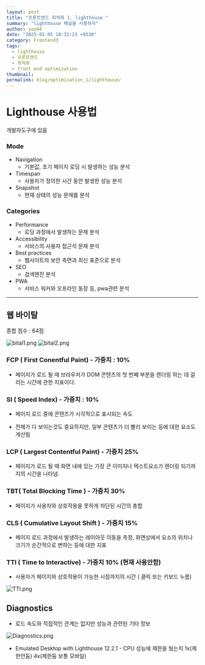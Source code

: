 ```yaml
---
layout: post
title: "프론트엔드 최적화 1. lighthouse "
summary: "lighthouse 패널을 사용하자"
author: yoo94
date: "2025-01-05 10:32:23 +0530"
category: Frontend3
tags:
  - lighthouse
  - 프론트엔드
  - 최적화
  - front end optimization
thumbnail:
permalink: blog/optimization_1/lighthouse/
---
```


# Lighthouse 사용법

개발자도구에 있음

### Mode

- Navigation
  - 기본값, 초기 페이지 로딩 시 발생하는 성능 분석
- Timespan
  - 사용자가 정의한 시간 동안 발생한 성능 분석
- Snapshot
  - 현재 상태의 성능 문제를 분석

### Categories

- Performance
  - 로딩 과정에서 발생하는 문제 분석
- Accessibility
  - 서비스의 사용자 접근석 문제 분석
- Best practices
  - 웹사이트의 보안 측면과 최신 표준으로 분석
- SEO
  - 검색엔진 분석
- PWA
  - 서비스 워커와 오프라인 동장 등, pwa관련 분석

---

## 웹 바이탈

종합 점수 : 64점

<img src="/blog/postImg/bital1.png" alt="bital1.png" style="max-width:100%;">

<img src="/blog/postImg/bital2.png" alt="bital2.png" style="max-width:100%;">

### FCP ( First Conentful Paint) - 가중치 : 10%

- 페이지가 로드 될 때 브라우저가 DOM 콘텐츠의 첫 번째 부분을 렌더링 하는 데 걸리는 시간에 관한 지표이다.

### SI ( Speed Index) - 가중치 : 10%

- 페이지 로드 중에 콘텐츠가 시각적으로 표시되는 속도

- 전체가 다 보이는것도 중요하지만, 일부 콘텐츠가 더 빨리 보이는 등에 대한 요소도 계산됨

### LCP ( Largest Contentful Paint) - 가중치 25%

- 페이지가 로드 될 때 화면 내에 있는 가장 큰 이미지나 텍스트요소가 렌더링 되기까지의 시간을 나타냄.

### TBT( Total Blocking Time ) - 가중치 30%

- 페이지가 사용자와 상호작용을 못하게 차단된 시간의 총합

### CLS ( Cumulative Layout Shift ) - 가중치 15%

- 페이지 로드 과정에서 발생하는 레이아웃 이동을 측정, 화면상에서 요소의 위치나 크기가 순간적으로 변하는 등에 대한 지표

### TTI ( Time to Interactive) - 가중치 10% (현재 사용안함)

- 사용자가 페이지와 상호작용이 가능한 시점까지의 시간 ( 클릭 또는 키보드 누름)

<img src="/blog/postImg/TTI1.png" alt="TTI.png" style="max-width:100%;">

## **Diagnostics**

- 로드 속도와 직접적인 관계는 없지만 성능과 관련된 기타 정보

<img src="/blog/postImg/Diagnostics.png" alt="Diagnostics.png" style="max-width:100%;">

- Emulated Desktop with Lighthouse 12.2.1 - CPU 성능에 제한을 뒀는지 1x(제한안둠) 4x(제한둠 보통 모바일)
